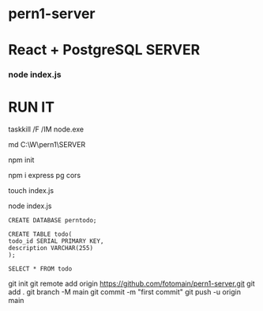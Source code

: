 # pern1-server
# React + PostgreSQL SERVER
### node index.js

# RUN IT

taskkill /F /IM node.exe

md C:\W\pern1\SERVER

npm init

npm i express pg cors

touch index.js

node index.js

    CREATE DATABASE perntodo;
    
    CREATE TABLE todo(
    todo_id SERIAL PRIMARY KEY,
    description VARCHAR(255)
    );

    SELECT * FROM todo



git init
git remote add origin https://github.com/fotomain/pern1-server.git
git add .
git branch -M main
git commit -m "first commit"
git push -u origin main

